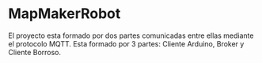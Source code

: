 # MapMakerRobot
El proyecto esta formado por dos partes comunicadas entre ellas mediante el protocolo MQTT. 
Esta formado por 3 partes: Cliente Arduino, Broker y Cliente Borroso.
